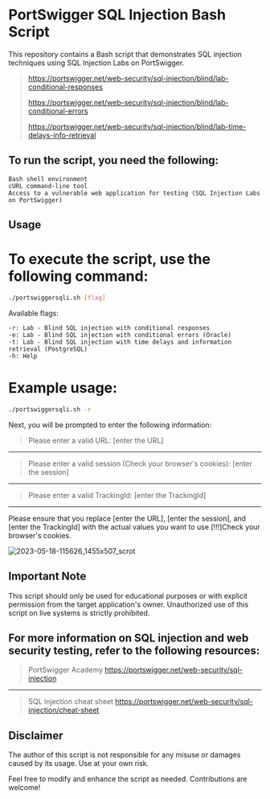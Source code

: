 # PortSwigger SQL Injection Bash Script


This repository contains a Bash script that demonstrates SQL injection techniques using SQL Injection Labs on PortSwigger.
> https://portswigger.net/web-security/sql-injection/blind/lab-conditional-responses
> 
> https://portswigger.net/web-security/sql-injection/blind/lab-conditional-errors
> 
> https://portswigger.net/web-security/sql-injection/blind/lab-time-delays-info-retrieval


## To run the script, you need the following:

    Bash shell environment
    cURL command-line tool
    Access to a vulnerable web application for testing (SQL Injection Labs on PortSwigger)

## Usage

# To execute the script, use the following command:

```bash
./portswiggersqli.sh [flag]
```

Available flags:

    -r: Lab - Blind SQL injection with conditional responses
    -e: Lab - Blind SQL injection with conditional errors (Oracle)
    -t: Lab - Blind SQL injection with time delays and information retrieval (PostgreSQL)
    -h: Help
    
# Example usage:

```bash
./portswiggersqli.sh -r
```
Next, you will be prompted to enter the following information:

> Please enter a valid URL: [enter the URL]
-------------------------
> Please enter a valid session (Check your browser's cookies): [enter the session]
-------------------------
> Please enter a valid TrackingId: [enter the TrackingId]
-------------------------
Please ensure that you replace [enter the URL], [enter the session], and [enter the TrackingId] with the actual values you want to use [!!!]Check your browser's cookies.

![2023-05-18-115626_1455x507_scrot](https://github.com/kvlx-alt/PortSwigger-SQL-Injection-Bash-Script/assets/118694485/2fdce536-a9c9-4575-9d27-c975fe9963ed)


## Important Note

This script should only be used for educational purposes or with explicit permission from the target application's owner. Unauthorized use of this script on live systems is strictly prohibited.


## For more information on SQL injection and web security testing, refer to the following resources:

> PortSwigger Academy https://portswigger.net/web-security/sql-injection 
-----------------------------
> SQL injection cheat sheet https://portswigger.net/web-security/sql-injection/cheat-sheet

## Disclaimer

The author of this script is not responsible for any misuse or damages caused by its usage. Use at your own risk.

Feel free to modify and enhance the script as needed. Contributions are welcome!
